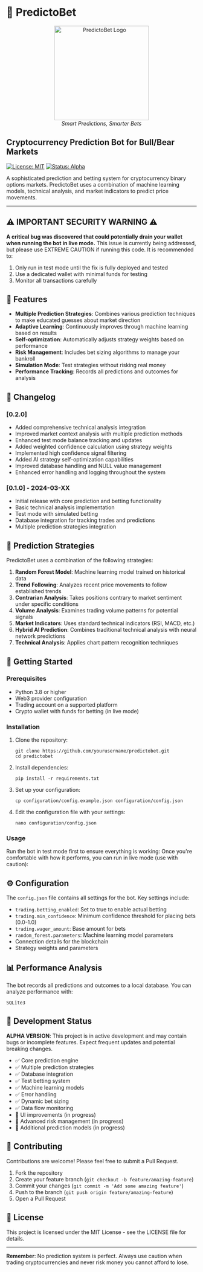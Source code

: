 # 🔮 PredictoBet

<p align="center">
  <img src="https://i.imgur.com/XJyemeI.png" alt="PredictoBet Logo" width="250"/>
  <br>
  <em>Smart Predictions, Smarter Bets</em>
</p>

## Cryptocurrency Prediction Bot for Bull/Bear Markets

[![License: MIT](https://img.shields.io/badge/License-MIT-yellow.svg)](https://opensource.org/licenses/MIT)
[![Status: Alpha](https://img.shields.io/badge/Status-Alpha-red.svg)]()

A sophisticated prediction and betting system for cryptocurrency binary options markets. PredictoBet uses a combination of machine learning models, technical analysis, and market indicators to predict price movements.

---

## ⚠️ IMPORTANT SECURITY WARNING ⚠️

**A critical bug was discovered that could potentially drain your wallet when running the bot in live mode.** This issue is currently being addressed, but please use EXTREME CAUTION if running this code. It is recommended to:

1. Only run in test mode until the fix is fully deployed and tested
2. Use a dedicated wallet with minimal funds for testing
3. Monitor all transactions carefully

## 🌟 Features

- **Multiple Prediction Strategies**: Combines various prediction techniques to make educated guesses about market direction
- **Adaptive Learning**: Continuously improves through machine learning based on results
- **Self-optimization**: Automatically adjusts strategy weights based on performance
- **Risk Management**: Includes bet sizing algorithms to manage your bankroll
- **Simulation Mode**: Test strategies without risking real money
- **Performance Tracking**: Records all predictions and outcomes for analysis

## 📝 Changelog

### [0.2.0]
- Added comprehensive technical analysis integration
- Improved market context analysis with multiple prediction methods
- Enhanced test mode balance tracking and updates
- Added weighted confidence calculation using strategy weights
- Implemented high confidence signal filtering
- Added AI strategy self-optimization capabilities
- Improved database handling and NULL value management
- Enhanced error handling and logging throughout the system

### [0.1.0] - 2024-03-XX
- Initial release with core prediction and betting functionality
- Basic technical analysis implementation
- Test mode with simulated betting
- Database integration for tracking trades and predictions
- Multiple prediction strategies integration

## 🧠 Prediction Strategies

PredictoBet uses a combination of the following strategies:

1. **Random Forest Model**: Machine learning model trained on historical data
2. **Trend Following**: Analyzes recent price movements to follow established trends
3. **Contrarian Analysis**: Takes positions contrary to market sentiment under specific conditions
4. **Volume Analysis**: Examines trading volume patterns for potential signals
5. **Market Indicators**: Uses standard technical indicators (RSI, MACD, etc.)
6. **Hybrid AI Prediction**: Combines traditional technical analysis with neural network predictions
7. **Technical Analysis**: Applies chart pattern recognition techniques

## 🚀 Getting Started

### Prerequisites

- Python 3.8 or higher
- Web3 provider configuration
- Trading account on a supported platform
- Crypto wallet with funds for betting (in live mode)

### Installation

1. Clone the repository:
   ```
   git clone https://github.com/yourusername/predictobet.git
   cd predictobet
   ```

2. Install dependencies:
   ```
   pip install -r requirements.txt
   ```

3. Set up your configuration:
   ```
   cp configuration/config.example.json configuration/config.json
   ```
   
4. Edit the configuration file with your settings:
   ```
   nano configuration/config.json
   ```

### Usage

Run the bot in test mode first to ensure everything is working:
Once you're comfortable with how it performs, you can run in live mode (use with caution):

## ⚙️ Configuration

The `config.json` file contains all settings for the bot. Key settings include:

- `trading.betting_enabled`: Set to true to enable actual betting
- `trading.min_confidence`: Minimum confidence threshold for placing bets (0.0-1.0)
- `trading.wager_amount`: Base amount for bets
- `random_forest.parameters`: Machine learning model parameters
- Connection details for the blockchain
- Strategy weights and parameters

## 📊 Performance Analysis

The bot records all predictions and outcomes to a local database. You can analyze performance with:

```
SQLite3
```


## 🔧 Development Status

**ALPHA VERSION**: This project is in active development and may contain bugs or incomplete features. Expect frequent updates and potential breaking changes.

- ✅ Core prediction engine
- ✅ Multiple prediction strategies
- ✅ Database integration
- ✅ Test betting system
- ✅ Machine learning models
- ✅ Error handling
- ✅ Dynamic bet sizing
- ✅ Data flow monitoring 
- 🔄 UI improvements (in progress)
- 🔄 Advanced risk management (in progress)
- 🔄 Additional prediction models (in progress)

## 🤝 Contributing

Contributions are welcome! Please feel free to submit a Pull Request.

1. Fork the repository
2. Create your feature branch (`git checkout -b feature/amazing-feature`)
3. Commit your changes (`git commit -m 'Add some amazing feature'`)
4. Push to the branch (`git push origin feature/amazing-feature`)
5. Open a Pull Request

## 📜 License

This project is licensed under the MIT License - see the LICENSE file for details.

---

**Remember**: No prediction system is perfect. Always use caution when trading cryptocurrencies and never risk money you cannot afford to lose.


